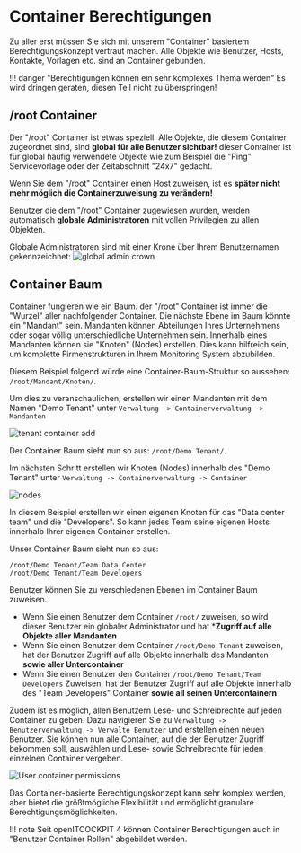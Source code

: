 # Container Berechtigungen

Zu aller erst müssen Sie sich mit unserem "Container" basiertem Berechtigungskonzept vertraut machen. Alle Objekte wie
Benutzer, Hosts, Kontakte, Vorlagen etc. sind an Container gebunden.

!!! danger "Berechtigungen können ein sehr komplexes Thema werden"
    Es wird dringen geraten, diesen Teil nicht zu überspringen!

## /root Container

Der "/root" Container ist etwas speziell. Alle Objekte, die diesem Container zugeordnet sind, sind **global für alle
Benutzer sichtbar!** dieser Container ist für global häufig verwendete Objekte wie zum Beispiel die "Ping"
Servicevorlage oder der Zeitabschnitt "24x7" gedacht.

Wenn Sie dem "/root" Container einen Host zuweisen, ist es **später nicht mehr möglich die Containerzuweisung zu
verändern!**

Benutzer die dem "/root" Container zugewiesen wurden, werden automatisch **globale Administratoren** mit vollen
Privilegien zu allen Objekten.

Globale Administratoren sind mit einer Krone über Ihrem Benutzernamen gekennzeichnet:
![global admin crown](/images/openITCOCKPIT-global-administrator.png)

## Container Baum

Container fungieren wie ein Baum. der "/root" Container ist immer die "Wurzel" aller nachfolgender Container. Die
nächste Ebene im Baum könnte ein "Mandant" sein. Mandanten können Abteilungen Ihres Unternehmens oder sogar völlig
unterschiedliche Unternehmen sein. Innerhalb eines Mandanten können sie "Knoten" (Nodes) erstellen. Dies kann hilfreich
sein, um komplette Firmenstrukturen in Ihrem Monitoring System abzubilden.

Diesem Beispiel folgend würde eine Container-Baum-Struktur so aussehen: `/root/Mandant/Knoten/`.

Um dies zu veranschaulichen, erstellen wir einen Mandanten mit dem Namen "Demo Tenant"
unter `Verwaltung -> Containerverwaltung -> Mandanten`

![tenant container add](/images/openITCOCKPIT-First-Tenant.png)

Der Container Baum sieht nun so aus: `/root/Demo Tenant/`.

Im nächsten Schritt erstellen wir Knoten (Nodes) innerhalb des "Demo Tenant"
unter `Verwaltung -> Containerverwaltung -> Container`

![nodes](/images/openITCOCKPIT_container_nodes.png)

In diesem Beispiel erstellen wir einen eigenen Knoten für das "Data center team" und die "Developers". So kann jedes
Team seine eigenen Hosts innerhalb Ihrer eigenen Container erstellen.

Unser Container Baum sieht nun so aus:

```
/root/Demo Tenant/Team Data Center
/root/Demo Tenant/Team Developers
```

Benutzer können Sie zu verschiedenen Ebenen im Container Baum zuweisen.

- Wenn Sie einen Benutzer dem Container `/root/` zuweisen, so wird dieser Benutzer ein globaler Administrator und
  hat ***Zugriff auf alle Objekte aller Mandanten**
- Wenn Sie einen Benutzer dem Container `/root/Demo Tenant` zuweisen, hat der Benutzer Zugriff auf alle Objekte
  innerhalb des Mandanten **sowie aller Untercontainer**
- Wenn Sie einen Benutzer den Container `/root/Demo Tenant/Team Developers` Zuweisen, hat der Benutzer Zugriff auf alle
  Objekte innerhalb des "Team Developers" Container **sowie all seinen Untercontainern**

Zudem ist es möglich, allen Benutzern Lese- und Schreibrechte auf jeden Container zu geben. Dazu navigieren Sie
zu `Verwaltung -> Benutzerverwaltung -> Verwalte Benutzer` und erstellen einen neuen Benutzer. Sie können nun alle
Container, auf die der Benutzer Zugriff bekommen soll, auswählen und Lese- sowie Schreibrechte für jeden einzelnen
Container vergeben.

![User container permissions](/images/openITCOCKPIT-user-container-permissions.png)

Das Container-basierte Berechtigungskonzept kann sehr komplex werden, aber bietet die größtmögliche Flexibilität und
ermöglicht granulare Berechtigungsmöglichkeiten.

!!! note 
    Seit openITCOCKPIT 4 können Container Berechtigungen auch in "Benutzer Container Rollen" abgebildet werden.

